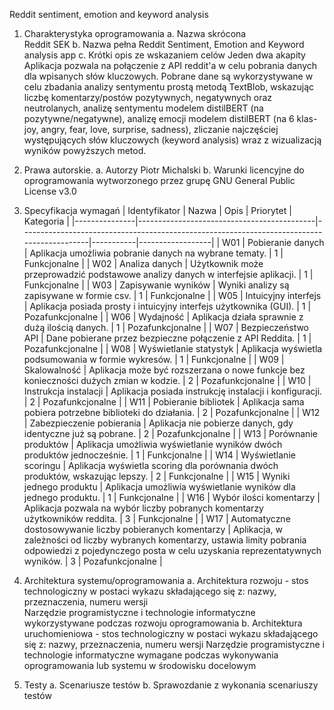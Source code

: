 Reddit sentiment, emotion and keyword analysis
1. Charakterystyka oprogramowania 
a. Nazwa skrócona  
Reddit SEK 
b. Nazwa pełna
Reddit Sentiment, Emotion and Keyword analysis app
c. Krótki opis ze wskazaniem celów 
Jeden dwa akapity
  Aplikacja pozwala na połączenie z API reddit'a w celu pobrania danych dla wpisanych słów kluczowych. Pobrane dane są wykorzystywane w celu zbadania analizy sentymentu prostą metodą TextBlob, wskazując liczbę komentarzy/postów pozytywnych, negatywnych oraz neutrolanych, analizę sentymentu modelem distilBERT (na pozytywne/negatywne), analizę emocji modelem distilBERT (na 6 klas- joy, angry, fear, love, surprise, sadness), zliczanie najczęściej występujących słów kluczowych (keyword analysis) wraz z wizualizacją wyników powyższych metod.
3. Prawa autorskie. 
a. Autorzy
Piotr Michalski
b. Warunki licencyjne do oprogramowania wytworzonego przez grupę
GNU General Public License v3.0

5. Specyfikacja wymagań
| Identyfikator | Nazwa                                      | Opis                                                                                      | Priorytet | Kategoria        |
|---------------|--------------------------------------------|-------------------------------------------------------------------------------------------|-----------|------------------|
| W01           | Pobieranie danych                          | Aplikacja umożliwia pobranie danych na wybrane tematy.                                      | 1         | Funkcjonalne     |
| W02           | Analiza danych                             | Użytkownik może przeprowadzić podstawowe analizy danych w interfejsie aplikacji.           | 1         | Funkcjonalne     |
| W03           | Zapisywanie wyników                        | Wyniki analizy są zapisywane w formie csv.                                                 | 1         | Funkcjonalne     |
| W05           | Intuicyjny interfejs                       | Aplikacja posiada prosty i intuicyjny interfejs użytkownika (GUI).                         | 1         | Pozafunkcjonalne |
| W06           | Wydajność                                  | Aplikacja działa sprawnie z dużą ilością danych.                                           | 1         | Pozafunkcjonalne |
| W07           | Bezpieczeństwo API                         | Dane pobierane przez bezpieczne połączenie z API Reddita.                                  | 1         | Pozafunkcjonalne |
| W08           | Wyświetlanie statystyk                     | Aplikacja wyświetla podsumowania w formie wykresów.                                        | 1         | Funkcjonalne     |
| W09           | Skalowalność                               | Aplikacja może być rozszerzana o nowe funkcje bez konieczności dużych zmian w kodzie.      | 2         | Pozafunkcjonalne |
| W10           | Instrukcja instalacji                      | Aplikacja posiada instrukcję instalacji i konfiguracji.                                    | 2         | Pozafunkcjonalne |
| W11           | Pobieranie bibliotek                       | Aplikacja sama pobiera potrzebne biblioteki do działania.                                  | 2         | Pozafunkcjonalne |
| W12           | Zabezpieczenie pobierania                  | Aplikacja nie pobierze danych, gdy identyczne już są pobrane.                              | 2         | Pozafunkcjonalne |
| W13           | Porównanie produktów                       | Aplikacja umożliwia wyświetlanie wyników dwóch produktów jednocześnie.                    | 1         | Funkcjonalne     |
| W14           | Wyświetlanie scoringu                      | Aplikacja wyświetla scoring dla porównania dwóch produktów, wskazując lepszy.             | 2         | Funkcjonalne     |
| W15           | Wyniki jednego produktu                    | Aplikacja umożliwia wyświetlanie wyników dla jednego produktu.                            | 1         | Funkcjonalne     |
| W16           | Wybór ilości komentarzy                    | Aplikacja pozwala na wybór liczby pobranych komentarzy użytkowników reddita.              | 3         | Funkcjonalne     |
| W17           | Automatyczne dostosowywanie liczby pobieranych komentarzy | Aplikacja, w zależności od liczby wybranych komentarzy, ustawia limity pobrania odpowiedzi z pojedynczego posta w celu uzyskania reprezentatywnych wyników. | 3         | Pozafunkcjonalne |



7. Architektura systemu/oprogramowania 
a. Architektura rozwoju - stos technologiczny w postaci wykazu 
składającego się z: nazwy, przeznaczenia, numeru wersji  
Narzędzie programistyczne i technologie informatyczne wykorzystywane 
podczas rozwoju oprogramowania 
b. Architektura uruchomieniowa - stos technologiczny w postaci wykazu 
składającego się z: nazwy, przeznaczenia, numeru wersji 
Narzędzie programistyczne i technologie informatyczne wymagane podczas 
wykonywania oprogramowania lub systemu w środowisku docelowym

8. Testy 
a. Scenariusze testów 
b. Sprawozdanie z wykonania scenariuszy testów
